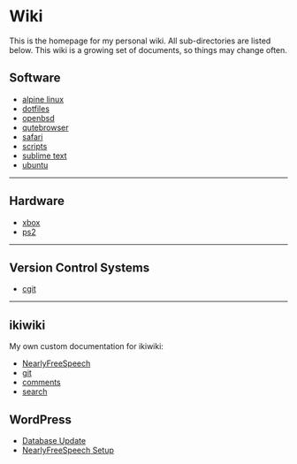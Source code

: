 # Wiki

This is the homepage for my personal wiki. All sub-directories are listed below. This wiki is a growing set of documents, so things may change often.

## Software

* [alpine linux](/wiki/alpine-linux)
* [dotfiles](/wiki/dotfiles)
* [openbsd](/wiki/openbsd)
* [qutebrowser](/wiki/qutebrowser)
* [safari](wiki/safari)
* [scripts](wiki/scripts)
* [sublime text](/wiki/sublime-text)
* [ubuntu](wiki/ubuntu)

---

## Hardware

* [xbox](/wiki/xbox)
* [ps2](/wiki/ps2)

---

## Version Control Systems

* [cgit](/wiki/cgit)

---

## ikiwiki

My own custom documentation for ikiwiki:

* [NearlyFreeSpeech](/ikiwiki/NearlyFreeSpeech)
* [git](/ikiwiki/git)
* [comments](/ikiwiki/comments)
* [search](/ikiwiki/search)

## WordPress

* [Database Update](/wordpress/database_update)
* [NearlyFreeSpeech Setup](/wordpress/NearlyFreeSpeech_Setup)
